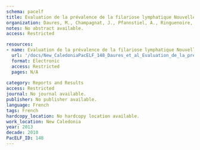 ```yaml
---
schema: pacelf
title: Evaluation de la prévalence de la filariose lymphatique Nouvelle-Calédonie – 2013 Rapport Septembre 2014
organization: Daures, M., Champagnat, J., Pfannstiel, A., Ringuenoire, F., Grangeon, J.-P., Musso, D.
notes: No abstract available.
access: Restricted

resources:
- name: Evaluation de la prévalence de la filariose lymphatique Nouvelle-Calédonie – 2013 Rapport Septembre 2014
  url: '/docs/New_CaledoniaPacELF_148_Daures_et_al_Evaluation_de_la_prevalence_de_la_filariose_lymphatique_Nouvelle-Caledonie__2013_Rapport_Septembre_2014.txt'
  format: Electronic
  access: Restricted
  pages: N/A
 
category: Reports and Results
access: Restricted
journal: No journal available.
publisher: No publisher available. 
language: French 
tags: French 
hardcopy_location: No hardcopy location available.
work_location: New Caledonia
year: 2013
decade: 2010
PacELF_ID: 148
---
```

